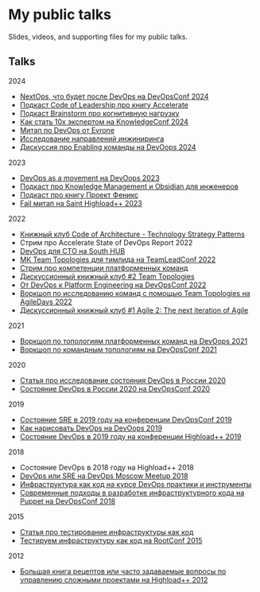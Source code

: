 # My public talks
Slides, videos, and supporting files for my public talks.

## Talks

2024
- [NextOps, что будет после DevOps на DevOpsConf 2024](https://enabling.team/insights/nextops)
- [Подкаст Code of Leadership про книгу Accelerate](https://enabling.team/insights/accelerate-book)
- [Подкаст Brainstorm про когнитивную нагрузку](https://www.youtube.com/watch?v=JaQSE7y6fjI)
- [Как стать 10x экспертом на KnowledgeConf 2024](https://www.youtube.com/watch?v=OcU94LOzD9I)
- [Митап по DevOps от Evrone](https://www.youtube.com/watch?v=gVmxYDbEMXY)
- [Исследование направлений инжиниринга](https://enabling.team/insights/engineering-research-2024)
- [Дискуссия про Enabling команды на DevOops 2024](https://enabling.team/insights/enabling-teams-discussion)

2023
- [DevOps as a movement на DevOops 2023](https://enabling.team/insights/devops-as-a-movement)
- [Подкаст про Knowledge Management и Obsidian для инженеров](https://jtprogru.mave.digital/ep-7)
- [Подкаст про книгу Проект Феникс](https://jtprogru.mave.digital/ep-5)
- [Fail митап на Saint Highload++ 2023](https://highload.ru/spb/2023/abstracts/10186)

2022
- [Книжный клуб Code of Architecture - Technology Strategy Patterns](https://enabling.team/insights/technology-strategy-patterns-book)
- Стрим про Accelerate State of DevOps Report 2022
- [DevOps для CTO на South HUB](https://enabling.team/insights/devops-for-cto)
- [МК Team Topologies для тимлида на TeamLeadConf 2022](https://enabling.team/insights/team-topologies-for-teamleads)
- [Стрим про компетенции платформенных команд](https://aaleksandrov.me/ru/blog/konspekt-strima-kompetencii-platformennoy-komandy-u-dosepic/)
- [Дискуссионный книжный клуб #2 Team Topologies](https://enabling.team/insights/team-topologies-book)
- [От DevOps к Platform Engineering на DevOpsConf 2022](https://enabling.team/insights/from-devops-to-platform-engineering)
- [Воркшоп по исследованию команд с помощью Team Topologies на AgileDays 2022](https://enabling.team/insights/team-topologies-and-agile)
- [Дискуссионный книжный клуб #1 Agile 2: The next iteration of Agile](https://enabling.team/insights/agile2-book) 

2021
- [Воркшоп по топологиям платформенных команд на DevOops 2021](https://enabling.team/insights/team-topologies-for-platform-teams)  
- [Воркшоп по командным топологиям на DevOpsConf 2021](https://enabling.team/insights/team-topologies-workshop)

2020
- [Статья про исследование состояния DevOps в России 2020](https://habr.com/ru/company/oleg-bunin/blog/524556/)
- [Состояние DevOps в России 2020 на DevOpsConf 2020](https://enabling.team/insights/state-of-devops-russia-2020)

2019
- [Состояние SRE в 2019 году на конференции DevOpsConf 2019](https://speakerdeck.com/ikurochkin/sostoianiie-sre-v-2019-ghodu-at-devopsconf-2019)
- [Как нарисовать DevOps на DevOops 2019](https://enabling.team/insights/how-to-draw-devops)   
- [Состояние DevOps в 2019 году на конференции Highload++ 2019](https://speakerdeck.com/ikurochkin/sostoianiie-devops-v-2019-ghodu-at-highload-plus-plus-2019)

2018
- Состояние DevOps в 2018 году на Highload++ 2018
- [DevOps или SRE на DevOps Moscow Meetup 2018](https://devops-moscow.timepad.ru/event/688490/)  
- [Инфраструктура как код на курсе DevOps практики и инструменты](https://www.youtube.com/watch?v=ciA4Cezw0AE&t=6s)  
- [Современные подходы в разработке инфраструктурного кода на Puppet на DevOpsConf 2018](https://www.slideshare.net/ikurochkin/puppet-development-kit-and-best-practices)  

2015
- [Статья про тестирование инфраструктуры как код](https://habr.com/ru/company/express42/blog/256725/)  
- [Тестируем инфраструктуру как код на RootConf 2015](https://www.slideshare.net/ikurochkin/rootconf-2015)  

2012
- [Большая книга рецептов или часто задаваемые вопросы по управлению сложными проектами на Highload++ 2012](https://www.slideshare.net/ikurochkin/ss-46998617)
